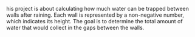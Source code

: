 his project is about calculating how much water can be trapped between walls after raining. Each wall is represented by a non-negative number, which indicates its height. The goal is to determine the total amount of water that would collect in the gaps between the walls.
